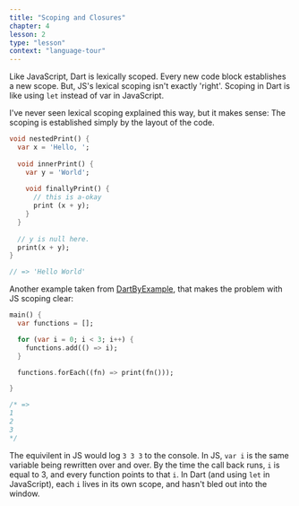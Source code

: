 ```yaml
---
title: "Scoping and Closures"
chapter: 4
lesson: 2
type: "lesson"
context: "language-tour"
---
```


Like JavaScript, Dart is lexically scoped. Every new code block establishes a new scope. But, JS's lexical scoping isn't exactly 'right'. Scoping in Dart is like using `let` instead of var in JavaScript. 

I've never seen lexical scoping explained this way, but it makes sense: The scoping is established simply by the layout of the code.

```dart
void nestedPrint() {
  var x = 'Hello, ';
  
  void innerPrint() {
    var y = 'World';
    
    void finallyPrint() {
      // this is a-okay
      print (x + y);
    }
  }
  
  // y is null here.
  print(x + y);
}

// => 'Hello World'
```

Another example taken from [DartByExample](http://jpryan.me/dartbyexample/examples/lexical_scope/), that makes the problem with JS scoping clear:

```dart
main() {
  var functions = [];

  for (var i = 0; i < 3; i++) {
    functions.add(() => i);
  }

  functions.forEach((fn) => print(fn()));

}

/* =>
1
2
3
*/
```

The equivilent in JS would log `3 3 3` to the console. In JS, `var i` is the same variable being rewritten over and over. By the time the call back runs, `i` is equal to 3, and every function points to that `i`. In Dart (and using `let`  in JavaScript), each `i` lives in its own scope, and hasn't bled out into the window.


